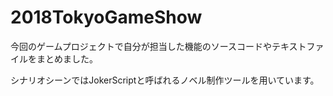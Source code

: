 # 2018TokyoGameShow

今回のゲームプロジェクトで自分が担当した機能のソースコードやテキストファイルをまとめました。

シナリオシーンではJokerScriptと呼ばれるノベル制作ツールを用いています。
